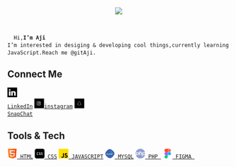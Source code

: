 
<h1 align="center">
  <a href="https://git.io/typing-svg">
    <img src="https://readme-typing-svg.herokuapp.com/?lines=Hello,+There!+👋;&center=true&size=30">
  </a>
</h1>
<code>
  Hi,<b>I’m Aji</b>
I’m interested in desiging & developing cool things,currently learning JavaScript.Reach me @gitAji.
</code>
<h2>Connect Me</h2>

  <code><a href="https://www.linkedin.com/"><img width="22" src="images/icons/link.png"> LinkedIn</a></code>
    <code><a href="https://www.instagram.com"><img width="22" src="images/icons/insta.jpeg">instagram</a></code>
      <code><a href="https://www.snapchat.com/"><img width="22" src="images/icons/snap.jpeg"> SnapChat</a></code>


<h2>Tools & Tech</h2>
 <code><a href="https://www..com/"><img width="22" src="images/icons/html.png"> HTML</a></code>
  <code><a href="https://www..com/"><img width="22" src="images/icons/css.png"> CSS</a></code>
   <code><a href="https://www..com/"><img width="22" src="images/icons/js.png"> JAVASCRIPT</a></code>
    <code><a href="https://www..com/"><img width="22" src="images/icons/mysql.png"> MYSQL</a></code>
     <code><a href="https://www..com/"><img width="22" src="images/icons/php.png"> PHP </a></code>
      <code><a href="https://www..com/"><img width="22" src="images/icons/figma.png"> FIGMA </a></code>
<!---
gitAji/gitAji is a ✨ special ✨ repository because its `README.md` (this file) appears on your GitHub profile.
You can click the Preview link to take a look at your changes.
--->
